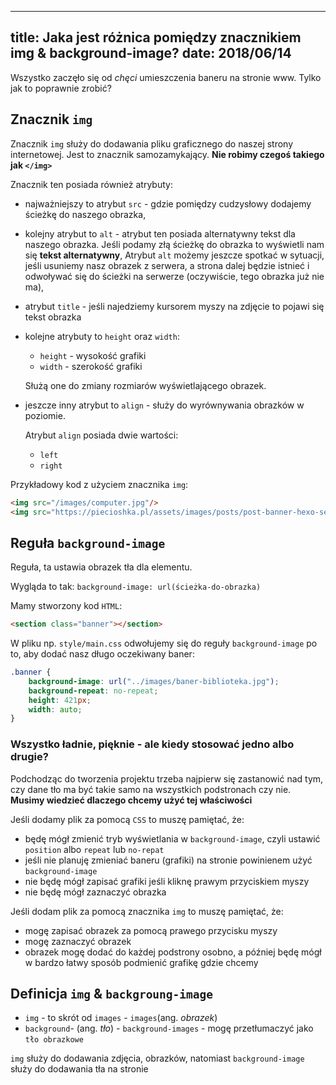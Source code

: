 ----
title: Jaka jest różnica pomiędzy znacznikiem img & background-image?
date: 2018/06/14
----

Wszystko zaczęło się od _chęci_ umieszczenia baneru na stronie www.
Tylko jak to poprawnie zrobić?

## Znacznik `img`

Znacznik `img` służy do dodawania  pliku graficznego do naszej strony
internetowej. Jest to znacznik samozamykający.
**Nie robimy czegoś takiego jak `</img>`**

Znacznik ten posiada również atrybuty:

* najważniejszy to atrybut `src` - gdzie pomiędzy cudzysłowy dodajemy
    ścieżkę do naszego obrazka,
* kolejny atrybut to `alt` - atrybut ten posiada alternatywny tekst
    dla naszego obrazka. Jeśli podamy złą ścieżkę do obrazka to wyświetli
    nam się **tekst alternatywny**,
    Atrybut `alt` możemy jeszcze spotkać w sytuacji, jeśli usuniemy nasz
    obrazek z serwera, a strona dalej będzie istnieć i odwoływać się do
    ścieżki na serwerze (oczywiście, tego obrazka już nie ma),
* atrybut `title` - jeśli najedziemy kursorem myszy na zdjęcie to
    pojawi się tekst obrazka
* kolejne atrybuty to `height` oraz `width`:
    * `height` - wysokość grafiki
    * `width` - szerokość grafiki

    Służą one do zmiany rozmiarów wyświetlającego obrazek.

* jeszcze inny atrybut to `align` - służy do wyrównywania obrazków w
    poziomie.

    Atrybut `align` posiada dwie wartości:

    * `left`
    * `right`

Przykładowy kod z użyciem znacznika `img`:

```html
<img src="/images/computer.jpg"/>
<img src="https://piecioshka.pl/assets/images/posts/post-banner-hexo-setup-blog.png"/>
```

## Reguła `background-image`

Reguła, ta ustawia obrazek tła dla elementu.

Wygląda to tak: `background-image: url(ścieżka-do-obrazka)`

Mamy stworzony kod `HTML`:

```html
<section class="banner"></section>
```

W pliku np. `style/main.css` odwołujemy się do reguły `background-image`
po to, aby dodać nasz długo oczekiwany baner:

```css
.banner {
    background-image: url("../images/baner-biblioteka.jpg");
    background-repeat: no-repeat;
    height: 421px;
    width: auto;
}
```

### Wszystko ładnie, pięknie - ale kiedy stosować jedno albo drugie?

Podchodząc do tworzenia projektu trzeba najpierw się zastanowić nad tym,
czy dane tło ma być takie samo na wszystkich podstronach czy nie.
**Musimy wiedzieć dlaczego chcemy użyć tej właściwości**

Jeśli dodamy plik za pomocą `CSS` to muszę pamiętać, że:

* będę mógł zmienić tryb wyświetlania w `background-image`, czyli ustawić
    `position` albo `repeat` lub `no-repat`
* jeśli nie planuję zmieniać baneru (grafiki) na stronie powinienem użyć
    `background-image`
* nie będę mógł zapisać grafiki jeśli kliknę prawym przyciskiem myszy
* nie będę mógł zaznaczyć obrazka

Jeśli dodam plik za pomocą znacznika `img` to muszę pamiętać, że:

* mogę zapisać obrazek za pomocą prawego przycisku myszy
* mogę zaznaczyć obrazek
* obrazek mogę dodać do każdej podstrony osobno, a później będę mógł w
    bardzo łatwy sposób podmienić grafikę gdzie chcemy

## Definicja `img` & `backgroung-image`

- `img` - to skrót od `images`
        - `images`(ang. *obrazek*)
- `background`- (ang. *tło*)
        - `background-images` - mogę przetłumaczyć jako `tło obrazkowe`

`img` służy do dodawania zdjęcia, obrazków, natomiast `background-image`
służy do dodawania tła na stronie
